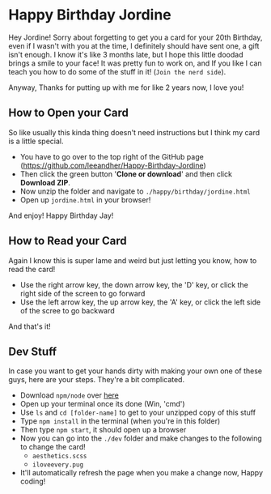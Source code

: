 # Happy Birthday Jordine

Hey Jordine! Sorry about forgetting to get you a card for your 20th Birthday, even if I wasn't with you at the time, I definitely should have sent one, a gift isn't enough. I know it's like 3 months late, but I hope this little doodad brings a smile to your face! It was pretty fun to work on, and If you like I can teach you how to do some of the stuff in it! (`Join the nerd side`).

Anyway, Thanks for putting up with me for like 2 years now, I love you!

## How to Open your Card

So like usually this kinda thing doesn't need instructions but I think my card is a little special.

- You have to go over to the top right of the GitHub page (https://github.com/leeandher/Happy-Birthday-Jordine)
- Then click the green button '**Clone or download**' and then click **Download ZIP**.
- Now unzip the folder and navigate to `./happy/birthday/jordine.html`
- Open up `jordine.html` in your browser!

And enjoy! Happy Birthday Jay!

## How to Read your Card

Again I know this is super lame and weird but just letting you know, how to read the card!

- Use the right arrow key, the down arrow key, the 'D' key, or click the right side of the screen to go forward
- Use the left arrow key, the up arrow key, the 'A' key, or click the left side of the scree to go backward

And that's it!

## Dev Stuff

In case you want to get your hands dirty with making your own one of these guys, here are your steps. They're a bit complicated.

- Download `npm/node` over [here](https://nodejs.org/en/download/current/)
- Open up your terminal once its done (Win, 'cmd')
- Use `ls` and `cd [folder-name]` to get to your unzipped copy of this stuff
- Type `npm install` in the terminal (when you're in this folder)
- Then type `npm start`, it should open up a browser
- Now you can go into the `./dev` folder and make changes to the following to change the card!
  - `aesthetics.scss`
  - `iloveevery.pug`
- It'll automatically refresh the page when you make a change now, Happy coding!
